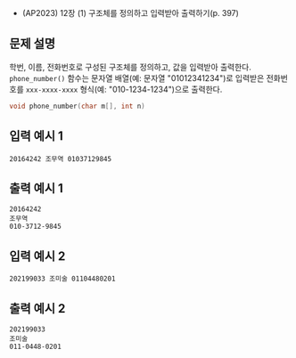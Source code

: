 - (AP2023) 12장 (1) 구조체를 정의하고 입력받아 출력하기(p. 397)
## 문제 설명
학번, 이름, 전화번호로 구성된 구조체를 정의하고, 값을 입력받아 출력한다.
`phone_number()` 함수는 문자열 배열(예: 문자열 "01012341234")로 입력받은 전화번호를 
`xxx-xxxx-xxxx` 형식(예: "010-1234-1234")으로 출력한다.

```c
void phone_number(char m[], int n)
```

## 입력 예시 1
`20164242 조무역 01037129845`

## 출력 예시 1
```
20164242
조무역
010-3712-9845
```

## 입력 예시 2
`202199033 조미술 01104480201`

## 출력 예시 2
```
202199033
조미술
011-0448-0201
```
